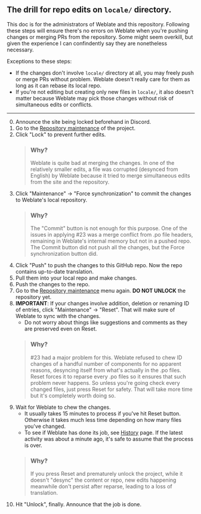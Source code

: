 ## The drill for repo edits on `locale/` directory.

This doc is for the administrators of Weblate and this repository. Following these steps will ensure there's no errors
on Weblate when you're pushing changes or merging PRs from the repository. Some might seem overkill, but given the
experience I can confindently say they are nonetheless necessary.

Exceptions to these steps:
* If the changes don't involve `locale/` directory at all, you may freely push or merge PRs without problem.
  Weblate doesn't really care for them as long as it can rebase its local repo.
* If you're not editing but creating only new files in `locale/`, it also doesn't matter because Weblate may pick
  those changes without risk of simultaneous edits or conflicts.
  
---

0. Announce the site being locked beforehand in Discord.
1. Go to the [Repository maintenance](https://weblate.hyperq.be/projects/ftl-multiverse/#repository) of the project.
2. Click "Lock" to prevent further edits.
   > ### Why?
   > Weblate is quite bad at merging the changes. In one of the relatively smaller edits, a file was corrupted
   > (desynced from English) by Weblate because it tried to merge simultaneous edits from the site
   > and the repository.
3. Click "Maintenance" -> "Force synchronization" to commit the changes to Weblate's local repository.
   > ### Why?
   > The "Commit" button is not enough for this purpose. One of the issues in applying #23 was a merge conflict from
   > .po file headers, remaining in Weblate's internal memory but not in a pushed repo.
   > The Commit button did not push all the changes, but the Force synchronization button did.
4. Click "Push" to push the changes to this GitHub repo. Now the repo contains up-to-date translation.
5. Pull them into your local repo and make changes.
6. Push the changes to the repo.
7. Go to the [Repository maintenance](https://weblate.hyperq.be/projects/ftl-multiverse/#repository) menu again.
   **DO NOT UNLOCK** the repository yet.
8. **IMPORTANT**: If your changes involve addition, deletion or renaming ID of entries, click "Maintenance" -> "Reset".
   That will make sure of Weblate to sync with the changes.
   * Do not worry about things like suggestions and comments as they are preserved even on Reset.
   > ### Why?
   > #23 had a major problem for this. Weblate refused to chew ID changes of a handful number of components
   > for no apparent reasons, desyncing itself from what's actually in the .po files. Reset forces it to reparse
   > every .po files so it ensures that such problem never happens. So unless you're going check every changed files,
   > just press Reset for safety. That will take more time but it's completely worth doing so.
9. Wait for Weblate to chew the changes.
   * It usually takes 15 minutes to process if you've hit Reset button. Otherwise it takes much less time depending on
     how many files you've changed.
   * To see if Weblate has done its job, see [History](https://weblate.hyperq.be/projects/ftl-multiverse/#history) page.
     If the latest activity was about a minute ago, it's safe to assume that the process is over.
   > ### Why?
   > If you press Reset and prematurely unlock the project, while it doesn't "desync" the content or repo, new edits happening
   > meanwhile don't persist after reparse, leading to a loss of translation.
10. Hit "Unlock", finally. Announce that the job is done.
